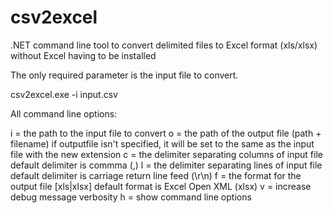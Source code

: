 # csv2excel
.NET command line tool to convert delimited files to Excel format (xls/xlsx) without Excel having to be installed

The only required parameter is the input file to convert.

csv2excel.exe -i input.csv

All command line options:

i = the path to the input file to convert
o = the path of the output file (path + filename) 
    if outputfile isn't specified, it will be set to the same as the input file with the new extension
c = the delimiter separating columns of input file
    default delimiter is commma (,)
l = the delimiter separating lines of input file
    default delimiter is carriage return line feed (\r\n)
f = the format for the output file [xls|xlsx]
    default format is Excel Open XML (xlsx)
v = increase debug message verbosity
h = show command line options
